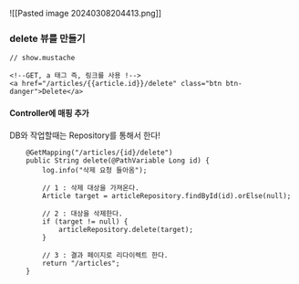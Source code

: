 
![[Pasted image 20240308204413.png]]


### delete 뷰를 만들기
```
// show.mustache 

<!--GET, a 태그 즉, 링크를 사용 !-->  
<a href="/articles/{{article.id}}/delete" class="btn btn-danger">Delete</a>
```


#### Controller에 매핑 추가

DB와 작업할때는 Repository를 통해서 한다!
```
    @GetMapping("/articles/{id}/delete")
    public String delete(@PathVariable Long id) {
        log.info("삭제 요청 들아옴");

        // 1 : 삭제 대상을 가져온다.
        Article target = articleRepository.findById(id).orElse(null);

        // 2 : 대상을 삭제한다.
        if (target != null) {
            articleRepository.delete(target);
        }
        
        // 3 : 결과 페이지로 리다이렉트 한다.
        return "/articles";
    }
```